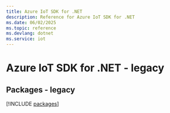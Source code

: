 ```yaml
---
title: Azure IoT SDK for .NET
description: Reference for Azure IoT SDK for .NET
ms.date: 06/02/2025
ms.topic: reference
ms.devlang: dotnet
ms.service: iot
---
```

# Azure IoT SDK for .NET - legacy
## Packages - legacy
[!INCLUDE [packages](iot-index.md)]
